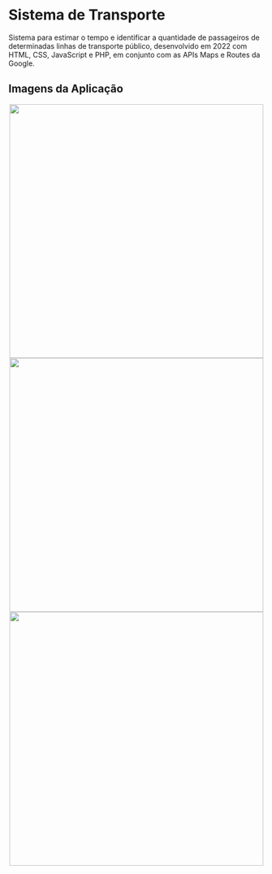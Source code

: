 # Sistema de Transporte

Sistema para estimar o tempo e identificar a quantidade de passageiros de determinadas linhas de transporte público, desenvolvido em 2022 com HTML, CSS, JavaScript e PHP, em conjunto com as APIs Maps e Routes da Google.

## Imagens da Aplicação 

<p align="middle">
  <img src="https://user-images.githubusercontent.com/38816154/210697140-bd6258ea-5b9b-4969-9810-206722fcc238.png" width="500">
  <img src="https://user-images.githubusercontent.com/38816154/210697142-bffd4efa-46cc-4eda-bc1f-0b146c974031.png" width="500">
  <img src="https://user-images.githubusercontent.com/38816154/210697137-5c1fe053-a889-4c2e-87eb-dff5a258461e.png" width="500">
</p>
